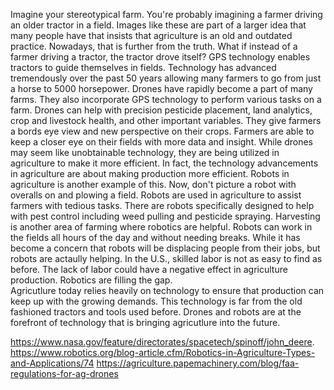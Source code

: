 Imagine your stereotypical farm. You're probably imagining a farmer driving an older tractor in a field. Images like these are part of a larger idea that many people have that insists that agriculture is an old and outdated practice. Nowadays, that is further from the truth. What if instead of a farmer driving a tractor, the tractor drove itself? GPS technology enables tractors to guide themselves in fields.  Technology has advanced tremendously over the past 50 years allowing many farmers to go from just a horse to 5000 horsepower. 
Drones have rapidly become a part of many farms. They also incorporate GPS technology to perform various tasks on a farm. Drones can help with precision pesticide placement, land analytics, crop and livestock health, and other important variables. They give farmers a bords eye view and new perspective on their crops. Farmers are able to keep a closer eye on their fields with more data and insight. While drones may seem like unobtainable technology, they are being utilized in agriculture to make it more efficient. In fact, the technology advancements in agriculture are about making production more efficient. Robots in agriculture is another example of this. Now, don't picture a robot with overalls on and plowing a field. Robots are used in agriculture to assist farmers with tedious tasks. There are robots specifically designed to help with pest control including weed pulling and pesticide spraying. Harvesting is another area of farming where robotics are helpful. Robots can work in the fields all hours of the day and without needing breaks. While it has become a concern that robots will be displacing people from their jobs, but robots are actaully helping. In the U.S., skilled labor is not as easy to find as before. The lack of labor could have a negative effect in agriculture production. Robotics are filling the gap.  
Agricutlure today relies heavily on technology to ensure that production can keep up with the growing demands. This technology is far from the old fashioned tractors and tools used before. Drones and robots are at the forefront of technology that is bringing agricutlure into the future. 

https://www.nasa.gov/feature/directorates/spacetech/spinoff/john_deere. 
https://www.robotics.org/blog-article.cfm/Robotics-in-Agriculture-Types-and-Applications/74
https://agriculture.papemachinery.com/blog/faa-regulations-for-ag-drones
